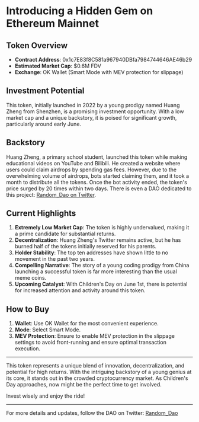 # Introducing a Hidden Gem on Ethereum Mainnet

## Token Overview
- **Contract Address**: 0x1c7E83f8C581a967940DBfa7984744646AE46b29
- **Estimated Market Cap**: $0.6M FDV
- **Exchange**: OK Wallet (Smart Mode with MEV protection for slippage)

## Investment Potential
This token, initially launched in 2022 by a young prodigy named Huang Zheng from Shenzhen, is a promising investment opportunity. With a low market cap and a unique backstory, it is poised for significant growth, particularly around early June.

## Backstory
Huang Zheng, a primary school student, launched this token while making educational videos on YouTube and Bilibili. He created a website where users could claim airdrops by spending gas fees. However, due to the overwhelming volume of airdrops, bots started claiming them, and it took a month to distribute all the tokens. Once the bot activity ended, the token's price surged by 20 times within two days. There is even a DAO dedicated to this project: [Random_Dao on Twitter](https://x.com/Random__Dao).

## Current Highlights
1. **Extremely Low Market Cap**: The token is highly undervalued, making it a prime candidate for substantial returns.
2. **Decentralization**: Huang Zheng's Twitter remains active, but he has burned half of the tokens initially reserved for his parents.
3. **Holder Stability**: The top ten addresses have shown little to no movement in the past two years.
4. **Compelling Narrative**: The story of a young coding prodigy from China launching a successful token is far more interesting than the usual meme coins.
5. **Upcoming Catalyst**: With Children's Day on June 1st, there is potential for increased attention and activity around this token.

## How to Buy
1. **Wallet**: Use OK Wallet for the most convenient experience.
2. **Mode**: Select Smart Mode.
3. **MEV Protection**: Ensure to enable MEV protection in the slippage settings to avoid front-running and ensure optimal transaction execution.

---

This token represents a unique blend of innovation, decentralization, and potential for high returns. With the intriguing backstory of a young genius at its core, it stands out in the crowded cryptocurrency market. As Children's Day approaches, now might be the perfect time to get involved.

Invest wisely and enjoy the ride!

---

For more details and updates, follow the DAO on Twitter: [Random_Dao](https://x.com/Random__Dao)
